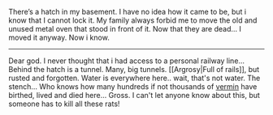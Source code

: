 There’s a hatch in my basement. 
I have no idea how it came to be, but i know that I cannot lock it. 
My family always forbid me to move the old and unused metal oven that stood in front of it.
Now that they are dead…
I moved it anyway. Now i know. 
*** 
Dear god.
I never thought that i had access to a personal railway line… 
Behind the hatch is a tunnel. Many, big tunnels. [[Argrosy|Full of rails]], but rusted and forgotten. Water is everywhere here.. wait, that's not water. 
The stench… Who knows how many hundreds if not thousands of [vermin](Rats) have birthed, lived and died here… Gross. 
I can't let anyone know about this, but someone has to kill all these rats! 